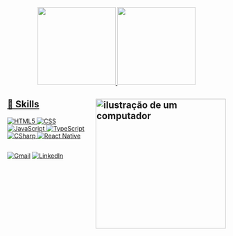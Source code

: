<div align="center">
  <a href="https://github.com/guilhermegomees">
                           
  <img height="180em" src="https://github-readme-stats.vercel.app/api?username=guilhermegomees&show_icons=true&rank_icon=github&include_all_commits=true&theme=tokyonight"/>
  <img height="180em" src="https://github-readme-stats.vercel.app/api/top-langs/?username=guilhermegomees&layout=compact&langs_count=6&theme=tokyonight"/>
</div>
  
## 🚀 Skills <img src="https://raw.githubusercontent.com/MicaelliMedeiros/micaellimedeiros/master/image/computer-illustration.png" alt="ilustração de um computador" min-width="300px" max-width="300px" width="300px" align="right">

![HTML5](https://img.shields.io/badge/-HTML5-E34F26?style=for-the-badge&logo=HTML5&logoColor=f5f5f5)
![CSS](https://img.shields.io/badge/-CSS-1572B6?style=for-the-badge&logo=CSS3&logoColor=1572B6&logoColor=f5f5f5)
![JavaScript](https://img.shields.io/badge/-JavaScript-F7DF1E?style=for-the-badge&logo=javascript&logoColor=000)
![TypeScript](https://img.shields.io/badge/-TypeScript-3178C6?style=for-the-badge&logo=typescript&logoColor=f5f5f5)
![CSharp](https://img.shields.io/badge/-C%23-40BB12?style=for-the-badge&logo=csharp&logoColor=f5f5f5)
![React Native](https://img.shields.io/badge/-React%20Native-61DAFB?style=for-the-badge&logo=react&logoColor=000)

##

<p align="left">
  <a href="mailto: guicollado1@gmail.com" target="_blank" title="Gmail">
  <img src="https://img.shields.io/badge/-Gmail-FF0000?style=for-the-badge&labelColor=FF0000&logo=gmail&logoColor=white&link=LINK-DO-SEU-GMAIL" alt="Gmail"/></a>
  <a href="https://www.linkedin.com/in/guilhermegomees/" target="_blank" title="LinkedIn">
  <img src="https://img.shields.io/badge/-Linkedin-0e76a8?style=for-the-badge&logo=Linkedin&logoColor=white&link=LINK-DO-SEU-LINKEDIN" alt="LinkedIn"/></a>
</p>
